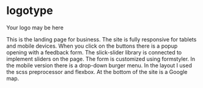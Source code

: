 # logotype
 Your logo may be here

This is the landing page for business. The site is fully responsive for tablets and mobile devices. When you click on the buttons there is a popup opening with a feedback form. The slick-slider library is connected to implement sliders on the page. The form is customized using formstyler. In the mobile version there is a drop-down burger menu. In the layout I used the scss preprocessor and flexbox. At the bottom of the site is a Google map.
